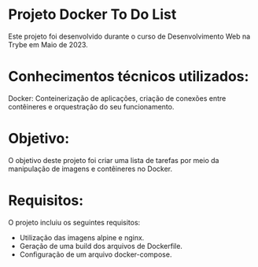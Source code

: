 # Projeto Docker To Do List
Este projeto foi desenvolvido durante o curso de Desenvolvimento Web na Trybe em Maio de 2023.

# Conhecimentos técnicos utilizados:
Docker: Conteinerização de aplicações, criação de conexões entre contêineres e orquestração do seu funcionamento.

# Objetivo:
O objetivo deste projeto foi criar uma lista de tarefas por meio da manipulação de imagens e contêineres no Docker.

# Requisitos:
O projeto incluiu os seguintes requisitos:

* Utilização das imagens alpine e nginx.
* Geração de uma build dos arquivos de Dockerfile.
* Configuração de um arquivo docker-compose.
